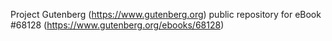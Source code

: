 Project Gutenberg (https://www.gutenberg.org) public repository for
eBook #68128 (https://www.gutenberg.org/ebooks/68128)
